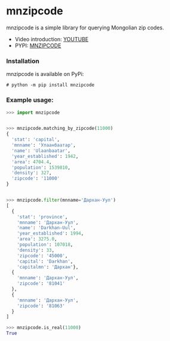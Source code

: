 # mnzipcode
mnzipcode is a simple library for querying Mongolian zip codes.

  - Video introduction: [YOUTUBE](https://www.youtube.com/watch?v=vml3CxglLko)
  - PYPI: [MNZIPCODE](https://pypi.org/project/mnzipcode/)

### Installation

mnzipcode is available on PyPi:
```
# python -m pip install mnzipcode
```

### Example usage:

```python
>>> import mnzipcode 


>>> mnzipcode.matching_by_zipcode(11000)
{
  'stat': 'capital', 
  'mnname': 'Улаанбаатар', 
  'name': 'Ulaanbaatar', 
  'year_established': 1942, 
  'area': 4704.4, 
  'population': 1539810, 
  'density': 327, 
  'zipcode': '11000'
}


>>> mnzipcode.filter(mnname='Дархан-Уул')
[
  {
    'stat': 'province', 
    'mnname': 'Дархан-Уул', 
    'name': 'Darkhan-Uul', 
    'year_established': 1994, 
    'area': 3275.0, 
    'population': 107018, 
    'density': 33, 
    'zipcode': '45000', 
    'capital': 'Darkhan', 
    'capitalmn': 'Дархан'}, 
  {
    'mnname': 'Дархан-Уул', 
    'zipcode': '81041'
  }, 
  {
    'mnname': 'Дархан-Уул', 
    'zipcode': '81063'
  }
]

>>> mnzipcode.is_real(11000)
True
```